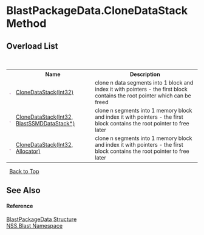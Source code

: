 # BlastPackageData.CloneDataStack Method 
 


## Overload List
&nbsp;<table><tr><th></th><th>Name</th><th>Description</th></tr><tr><td>![Public method](media/pubmethod.gif "Public method")</td><td><a href="d1e1bb16-43cf-92d3-b55c-eb581c5c0dd3">CloneDataStack(Int32)</a></td><td>
clone n data segments into 1 block and index it with pointers - the first block contains the root pointer which can be freed</td></tr><tr><td>![Public method](media/pubmethod.gif "Public method")</td><td><a href="79b3b6cd-06ba-5cd6-ec0d-9ae7d6691227">CloneDataStack(Int32, BlastSSMDDataStack*)</a></td><td>
clone n segments into 1 memory block and index it with pointers - the first block contains the root pointer to free later</td></tr><tr><td>![Public method](media/pubmethod.gif "Public method")</td><td><a href="2ba978b4-b3f7-5864-523e-53a5e2f34216">CloneDataStack(Int32, Allocator)</a></td><td>
clone n segments into 1 memory block and index it with pointers - the first block contains the root pointer to free later</td></tr></table>&nbsp;
<a href="#blastpackagedata.clonedatastack-method">Back to Top</a>

## See Also


#### Reference
<a href="08d36c75-b5dc-8eaf-5936-daa952653fa2">BlastPackageData Structure</a><br /><a href="88b55311-4a89-0894-e27a-e157e443c7f7">NSS.Blast Namespace</a><br />